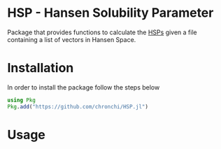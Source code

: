 HSP - Hansen Solubility Parameter
=========

Package that provides functions to calculate the
[HSPs](https://en.wikipedia.org/wiki/Hansen_solubility_parameter) given a file
containing a list of vectors in Hansen Space.

# Installation
In order to install the package follow the steps below

```julia
using Pkg
Pkg.add("https://github.com/chronchi/HSP.jl")
```

# Usage
